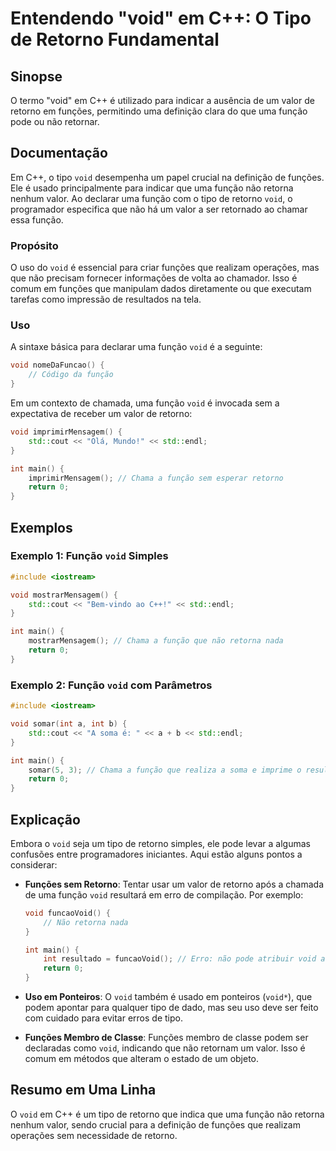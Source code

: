 <!--
Meta Description: # Entendendo "void" em C++: O Tipo de Retorno Fundamental ## Sinopse O termo "void" em C++ é utilizado para indicar a ausência de um valor de retorno ...
Meta Keywords: void, que, função, retorno, uma
-->

# Entendendo "void" em C++: O Tipo de Retorno Fundamental

## Sinopse
O termo "void" em C++ é utilizado para indicar a ausência de um valor de retorno em funções, permitindo uma definição clara do que uma função pode ou não retornar.

## Documentação
Em C++, o tipo `void` desempenha um papel crucial na definição de funções. Ele é usado principalmente para indicar que uma função não retorna nenhum valor. Ao declarar uma função com o tipo de retorno `void`, o programador especifica que não há um valor a ser retornado ao chamar essa função.

### Propósito
O uso do `void` é essencial para criar funções que realizam operações, mas que não precisam fornecer informações de volta ao chamador. Isso é comum em funções que manipulam dados diretamente ou que executam tarefas como impressão de resultados na tela.

### Uso
A sintaxe básica para declarar uma função `void` é a seguinte:

```cpp
void nomeDaFuncao() {
    // Código da função
}
```

Em um contexto de chamada, uma função `void` é invocada sem a expectativa de receber um valor de retorno:

```cpp
void imprimirMensagem() {
    std::cout << "Olá, Mundo!" << std::endl;
}

int main() {
    imprimirMensagem(); // Chama a função sem esperar retorno
    return 0;
}
```

## Exemplos
### Exemplo 1: Função `void` Simples
```cpp
#include <iostream>

void mostrarMensagem() {
    std::cout << "Bem-vindo ao C++!" << std::endl;
}

int main() {
    mostrarMensagem(); // Chama a função que não retorna nada
    return 0;
}
```

### Exemplo 2: Função `void` com Parâmetros
```cpp
#include <iostream>

void somar(int a, int b) {
    std::cout << "A soma é: " << a + b << std::endl;
}

int main() {
    somar(5, 3); // Chama a função que realiza a soma e imprime o resultado
    return 0;
}
```

## Explicação
Embora o `void` seja um tipo de retorno simples, ele pode levar a algumas confusões entre programadores iniciantes. Aqui estão alguns pontos a considerar:

- **Funções sem Retorno**: Tentar usar um valor de retorno após a chamada de uma função `void` resultará em erro de compilação. Por exemplo:
    ```cpp
    void funcaoVoid() {
        // Não retorna nada
    }

    int main() {
        int resultado = funcaoVoid(); // Erro: não pode atribuir void a um inteiro
        return 0;
    }
    ```
  
- **Uso em Ponteiros**: O `void` também é usado em ponteiros (`void*`), que podem apontar para qualquer tipo de dado, mas seu uso deve ser feito com cuidado para evitar erros de tipo.

- **Funções Membro de Classe**: Funções membro de classe podem ser declaradas como `void`, indicando que não retornam um valor. Isso é comum em métodos que alteram o estado de um objeto.

## Resumo em Uma Linha
O `void` em C++ é um tipo de retorno que indica que uma função não retorna nenhum valor, sendo crucial para a definição de funções que realizam operações sem necessidade de retorno.